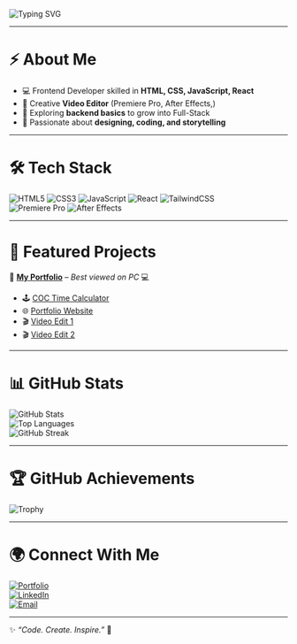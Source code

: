 <!-- Profile Banner -->
<img src="https://readme-typing-svg.herokuapp.com?font=Fira+Code&weight=500&size=24&pause=1000&color=FF5733&width=435&lines=Hey!+I'm+Abhishek+Sharma+👋;Web+Developer+🌐;Creative+Video+Editor+🎬;Always+learning+new+things+🚀" alt="Typing SVG" />

---

# ⚡ About Me
- 💻 Frontend Developer skilled in **HTML, CSS, JavaScript, React**  
- 🎥 Creative **Video Editor** (Premiere Pro, After Effects,)  
- 🌱 Exploring **backend basics** to grow into Full-Stack  
- 🎯 Passionate about **designing, coding, and storytelling**  

---

# 🛠️ Tech Stack
![HTML5](https://img.shields.io/badge/HTML5-E34F26?style=for-the-badge&logo=html5&logoColor=white)
![CSS3](https://img.shields.io/badge/CSS3-1572B6?style=for-the-badge&logo=css3&logoColor=white)
![JavaScript](https://img.shields.io/badge/JavaScript-323330?style=for-the-badge&logo=javascript&logoColor=F7DF1E)
![React](https://img.shields.io/badge/React-20232A?style=for-the-badge&logo=react&logoColor=61DAFB)
![TailwindCSS](https://img.shields.io/badge/Tailwind_CSS-38B2AC?style=for-the-badge&logo=tailwind-css&logoColor=white)  
![Premiere Pro](https://img.shields.io/badge/Premiere%20Pro-9999FF?style=for-the-badge&logo=adobe-premiere-pro&logoColor=white)
![After Effects](https://img.shields.io/badge/After%20Effects-9999FF?style=for-the-badge&logo=adobe-after-effects&logoColor=white)

---

# 📂 Featured Projects
🔗 [**My Portfolio**](https://ak07.vercel.app/) – *Best viewed on PC* 💻  

- 🕹️ [COC Time Calculator](https://github.com/AwesomeAK07/COC-Time-Calculator)  
- 🌐 [Portfolio Website](https://github.com/AwesomeAK07/Portfolio-Website)  
- 🎬 [Video Edit 1](https://youtu.be/nWL0-j5v1T4?si=xFqlmJodLRVCGgnd)  
- 🎬 [Video Edit 2](https://youtu.be/Zv7Ae8Yg_sg?si=f_ZMPPOR6z9IN6_i)  

---

# 📊 GitHub Stats
![GitHub Stats](https://github-readme-stats.vercel.app/api?username=AwesomeAK07&show_icons=true&theme=tokyonight)  
![Top Languages](https://github-readme-stats.vercel.app/api/top-langs/?username=AwesomeAK07&layout=compact&theme=tokyonight)  
![GitHub Streak](https://github-readme-streak-stats.herokuapp.com/?user=AwesomeAK07&theme=tokyonight)  

---

# 🏆 GitHub Achievements
![Trophy](https://github-profile-trophy.vercel.app/?username=AwesomeAK07&theme=radical&no-frame=true&margin-w=15)

---

# 🌍 Connect With Me
[![Portfolio](https://img.shields.io/badge/Portfolio-%230077B5.svg?style=for-the-badge&logo=google-chrome&logoColor=white)](https://ak07.vercel.app/)  
[![LinkedIn](https://img.shields.io/badge/LinkedIn-%230077B5.svg?style=for-the-badge&logo=linkedin&logoColor=white)](https://www.linkedin.com/in/AwesomeAK07/)  
[![Email](https://img.shields.io/badge/Email-D14836?style=for-the-badge&logo=gmail&logoColor=white)](mailto:akawesome555@gmail.com)  

---

✨ *“Code. Create. Inspire.”* 🚀
